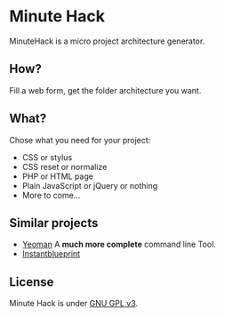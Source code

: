 # Minute Hack

MinuteHack is a micro project architecture generator.

## How?

Fill a web form, get the folder architecture you want.

## What?

Chose what you need for your project:

- CSS or stylus
- CSS reset or normalize
- PHP or HTML page
- Plain JavaScript or jQuery or nothing
- More to come…

## Similar projects

- [Yeoman](http://yeoman.io/) A **much more complete** command line Tool.
- [Instantblueprint](http://instantblueprint.com/)

## License

Minute Hack is under [GNU GPL v3](https://www.gnu.org/licenses/gpl.html).
